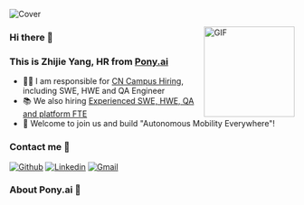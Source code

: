 ![Cover](https://s1.ax1x.com/2022/05/19/Obl61O.jpg)


<img align="right" alt="GIF" height="160px" src="https://s1.ax1x.com/2022/05/19/ObQuIx.gif"/>


### Hi there 👋 
### This is Zhijie Yang, HR from [Pony.ai](https://pony.ai)

- 👨‍💻 I am responsible for [CN Campus Hiring](https://campus.pony.ai), including SWE, HWE and QA Engineer
- 📚 We also hiring [Experienced SWE, HWE, QA and platform FTE](http://career.pony.ai)
- 🚀 Welcome to join us and build "Autonomous Mobility Everywhere"!

### Contact me 📝

[![Github](https://img.shields.io/badge/-Github-000?style=flat&logo=Github&logoColor=white)](https://github.com/yangtongxueruc)
[![Linkedin](https://img.shields.io/badge/-LinkedIn-blue?style=flat&logo=Linkedin&logoColor=white)](https://www.linkedin.com/in/zhijie-yang-6b833491/)
[![Gmail](https://img.shields.io/badge/-Gmail-c14438?style=flat&logo=Gmail&logoColor=white)](mailto:zhijie@pony.ai)

### About Pony.ai 🚙
